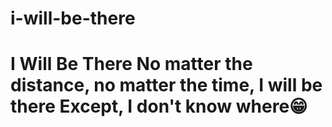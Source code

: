 # i-will-be-there
# I Will Be There  No matter the distance, no matter the time,   I will be there  Except, I don't know where😁
